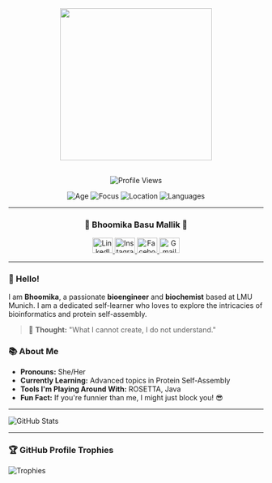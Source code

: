 <div align="center">
<img src="https://khmelinskaia.cup.uni-muenchen.de/site/assets/files/1035/img_4350.300x0-is.jpg" height="300"/><br><br>


  ![Profile Views](https://komarev.com/ghpvc/?username=OvinduWijethunge&color=brightgreen)

  ![Age](https://img.shields.io/badge/Age-32-blue)
  ![Focus](https://img.shields.io/badge/Focus-Computational%20Protein%20Design-green)
  ![Location](https://img.shields.io/badge/Lives-LMU%20Munich-success)
  ![Languages](https://img.shields.io/badge/Languages-English%20%26%20German-brightgreen)
</div>

---

<h3 align="center">🌟 Bhoomika Basu Mallik 🌟</h3>

<div align="center">
  <a href="https://www.linkedin.com/in/bhoomika-basumallik/">
    <img src="https://cdn-icons-png.flaticon.com/128/174/174857.png" alt="LinkedIn" height="30" width="40" />
  </a>
  <a href="https://www.instagram.com/that.bengaligirl/">
    <img src="https://cdn-icons-png.flaticon.com/128/2111/2111463.png" alt="Instagram" height="30" width="40" />
  </a>
  <a href="https://www.facebook.com/bhoomka.basu/">
    <img src="https://cdn-icons-png.flaticon.com/128/733/733547.png" alt="Facebook" height="30" width="40" />
  </a>
  <a href="mailto:bhoomika.basu@lmu.de">
    <img src="https://cdn-icons-png.flaticon.com/128/281/281769.png" alt="Gmail" height="30" width="40" />
  </a>
</div>

---

### 👋 Hello!

I am **Bhoomika**, a passionate **bioengineer** and **biochemist** based at LMU Munich. I am a dedicated self-learner who loves to explore the intricacies of bioinformatics and protein self-assembly.

> 🤔 **Thought:** "What I cannot create, I do not understand."

### 📚 About Me

- **Pronouns:** She/Her
- **Currently Learning:** Advanced topics in Protein Self-Assembly
- **Tools I'm Playing Around With:** ROSETTA, Java
- **Fun Fact:** If you're funnier than me, I might just block you! 😎

---

![GitHub Stats](https://github-readme-stats.vercel.app/api/top-langs?username=OvinduWijethunge&show_icons=true&locale=en&layout=compact&theme=chartreuse-dark)

---

### 🏆 GitHub Profile Trophies

![Trophies](https://github-profile-trophy.vercel.app/?username=OvinduWijethunge&theme=juicyfresh&no-bg=true)
